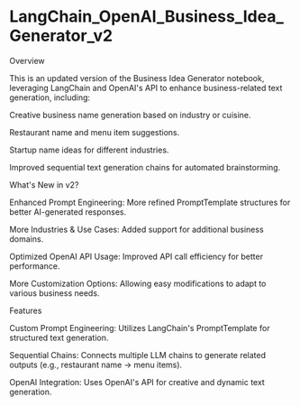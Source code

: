 # LangChain_OpenAI_Business_Idea_Generator_v2

Overview

This is an updated version of the Business Idea Generator notebook, leveraging LangChain and OpenAI's API to enhance business-related text generation, including:

Creative business name generation based on industry or cuisine.

Restaurant name and menu item suggestions.

Startup name ideas for different industries.

Improved sequential text generation chains for automated brainstorming.

What's New in v2?

Enhanced Prompt Engineering: More refined PromptTemplate structures for better AI-generated responses.

More Industries & Use Cases: Added support for additional business domains.

Optimized OpenAI API Usage: Improved API call efficiency for better performance.

More Customization Options: Allowing easy modifications to adapt to various business needs.

Features

Custom Prompt Engineering: Utilizes LangChain's PromptTemplate for structured text generation.

Sequential Chains: Connects multiple LLM chains to generate related outputs (e.g., restaurant name → menu items).

OpenAI Integration: Uses OpenAI's API for creative and dynamic text generation.